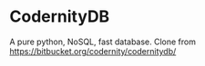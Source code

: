 CodernityDB
===========

A pure python, NoSQL, fast database. Clone from https://bitbucket.org/codernity/codernitydb/